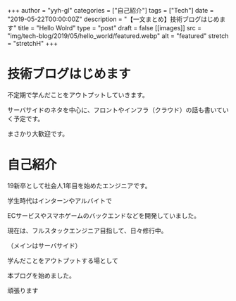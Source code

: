 +++
author = "yyh-gl"
categories = ["自己紹介"]
tags = ["Tech"]
date = "2019-05-22T00:00:00Z"
description = "【一文まとめ】技術ブログはじめます"
title = "Hello Wolrd"
type = "post"
draft = false
[[images]]
  src = "img/tech-blog/2019/05/hello_world/featured.webp"
  alt = "featured"
  stretch = "stretchH"
+++


# 技術ブログはじめます

不定期で学んだことをアウトプットしていきます。

サーバサイドのネタを中心に、フロントやインフラ（クラウド）の話も書いていく予定です。

まさかり大歓迎です。


# 自己紹介

19新卒として社会人1年目を始めたエンジニアです。

学生時代はインターンやアルバイトで

ECサービスやスマホゲームのバックエンドなどを開発していました。

現在は、フルスタックエンジニア目指して、日々修行中。

（メインはサーバサイド）

学んだことをアウトプットする場として

本ブログを始めました。

頑張ります

